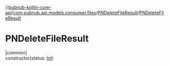 //[pubnub-kotlin-core-api](../../../index.md)/[com.pubnub.api.models.consumer.files](../index.md)/[PNDeleteFileResult](index.md)/[PNDeleteFileResult](-p-n-delete-file-result.md)

# PNDeleteFileResult

[common]\
constructor(status: [Int](https://kotlinlang.org/api/latest/jvm/stdlib/kotlin-stdlib/kotlin/-int/index.html))
